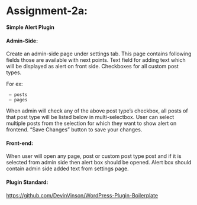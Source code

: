 # Assignment-2a: 

**Simple Alert Plugin**

#### Admin-Side:

Create an admin-side page under settings tab. This page contains following fields those are available with next points.
Text field for adding text which will be displayed as alert on front side.
Checkboxes for all custom post types.

For ex:

	 – posts
 	 – pages

When admin will check any of the above post type’s checkbox, all posts of that post type will be listed below in multi-selectbox. User can select multiple posts from the selection for which they want to show alert on frontend.
“Save Changes” button to save your changes.

#### Front-end:

When user will open any page, post or custom post type post and if it is selected from admin side then alert box should be opened.
Alert box should contain admin side added text from settings page.
 
 
 #### Plugin Standard:
 https://github.com/DevinVinson/WordPress-Plugin-Boilerplate
 
 
 